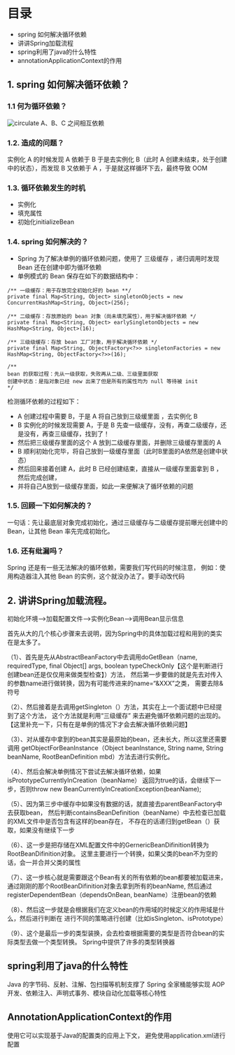 # 目录
-   spring 如何解决循环依赖 
-   讲讲Spring加载流程 
-   spring利用了java的什么特性
-   annotationApplicationContext的作用

## 1. spring 如何解决循环依赖？
### 1.1 何为循环依赖？
![circulate](https://pic4.zhimg.com/v2-c64fc4eab3d14785a7d6a46a756cd1bf_b.jpg)
A、B、C 之间相互依赖
### 1.2. 造成的问题？
实例化 A 的时候发现 A 依赖于 B 于是去实例化 B（此时 A 创建未结束，处于创建中的状态），而发现 B 又依赖于 A ，于是就这样循环下去，最终导致 OOM
### 1.3. 循环依赖发生的时机
-   实例化
-   填充属性
-   初始化initializeBean

### 1.4. spring 如何解决的？
-   Spring 为了解决单例的循环依赖问题，使用了 三级缓存 ，递归调用时发现 Bean 还在创建中即为循环依赖
-   单例模式的 Bean 保存在如下的数据结构中：
``` 
/** 一级缓存：用于存放完全初始化好的 bean **/
private final Map<String, Object> singletonObjects = new ConcurrentHashMap<String, Object>(256);

/** 二级缓存：存放原始的 bean 对象（尚未填充属性），用于解决循环依赖 */
private final Map<String, Object> earlySingletonObjects = new HashMap<String, Object>(16);

/** 三级级缓存：存放 bean 工厂对象，用于解决循环依赖 */
private final Map<String, ObjectFactory<?>> singletonFactories = new HashMap<String, ObjectFactory<?>>(16);

/**
bean 的获取过程：先从一级获取，失败再从二级、三级里面获取
创建中状态：是指对象已经 new 出来了但是所有的属性均为 null 等待被 init
*/
```
检测循环依赖的过程如下：
-   A 创建过程中需要 B，于是 A 将自己放到三级缓里面  ，去实例化 B
-   B 实例化的时候发现需要 A，于是 B 先查一级缓存，没有，再查二级缓存，还是没有，再查三级缓存，找到了！
-   然后把三级缓存里面的这个 A 放到二级缓存里面，并删除三级缓存里面的 A
-   B 顺利初始化完毕，将自己放到一级缓存里面（此时B里面的A依然是创建中状态）
-   然后回来接着创建 A，此时 B 已经创建结束，直接从一级缓存里面拿到 B ，然后完成创建，
-   并将自己A放到一级缓存里面，如此一来便解决了循环依赖的问题

### 1.5. 回顾一下如何解决的？
一句话：先让最底层对象完成初始化，通过三级缓存与二级缓存提前曝光创建中的 Bean，让其他 Bean 率先完成初始化。

### 1.6. 还有纰漏吗？
Spring 还是有一些无法解决的循环依赖，需要我们写代码的时候注意，
例如：使用构造器注入其他 Bean 的实例，这个就没办法了。要手动改代码


## 2. 讲讲Spring加载流程。
初始化环境—>加载配置文件—>实例化Bean—>调用Bean显示信息

首先从大的几个核心步骤来去说明，因为Spring中的具体加载过程和用到的类实在是太多了。

（1）、首先是先从AbstractBeanFactory中去调用doGetBean（name, requiredType, 
final Object[] args, boolean typeCheckOnly【这个是判断进行创建bean还是仅仅用来做类型检查】）方法，
然后第一步要做的就是先去对传入的参数name进行做转换，因为有可能传进来的name=“&XXX”之类，
需要去除&符号

（2）、然后接着是去调用getSingleton（）方法，其实在上一个面试题中已经提到了这个方法，
这个方法就是利用“三级缓存” 来去避免循环依赖问题的出现的。
【这里补充一下，只有在是单例的情况下才会去解决循环依赖问题】

（3）、对从缓存中拿到的bean其实是最原始的bean，还未长大，所以这里还需要调用
getObjectForBeanInstance（Object beanInstance, String name, String beanName, 
RootBeanDefinition mbd）方法去进行实例化。

（4）、然后会解决单例情况下尝试去解决循环依赖，如果isPrototypeCurrentlyInCreation（beanName）
返回为true的话，会继续下一步，否则throw new BeanCurrentlyInCreationException(beanName);

（5）、因为第三步中缓存中如果没有数据的话，就直接去parentBeanFactory中去获取bean，
然后判断containsBeanDefinition（beanName）中去检查已加载的XML文件中是否包含有这样的bean存在，
不存在的话递归到getBean（）获取，如果没有继续下一步

（6）、这一步是把存储在XML配置文件中的GernericBeanDifinition转换为RootBeanDifinition对象。
这里主要进行一个转换，如果父类的bean不为空的话，会一并合并父类的属性

（7）、这一步核心就是需要跟这个Bean有关的所有依赖的bean都要被加载进来，
通过刚刚的那个RootBeanDifinition对象去拿到所有的beanName,
然后通过registerDependentBean（dependsOnBean, beanName）注册bean的依赖

（8）、然后这一步就是会根据我们在定义bean的作用域的时候定义的作用域是什么，然后进行判断在
进行不同的策略进行创建（比如isSingleton、isPrototype）

（9）、这个是最后一步的类型装换，会去检查根据需要的类型是否符合bean的实际类型去做一个类型转换。
Spring中提供了许多的类型转换器


## spring利用了java的什么特性
Java 的字节码、反射、注解、包扫描等机制支撑了 Spring 全家桶能够实现 AOP 开发、依赖注入、声明式事务、模块自动化加载等核心特性

## AnnotationApplicationContext的作用
使用它可以实现基于Java的配置类的应用上下文， 避免使用application.xml进行配置
